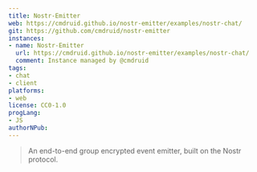 ```yaml
---
title: Nostr-Emitter
web: https://cmdruid.github.io/nostr-emitter/examples/nostr-chat/
git: https://github.com/cmdruid/nostr-emitter
instances:
- name: Nostr-Emitter
  url: https://cmdruid.github.io/nostr-emitter/examples/nostr-chat/
  comment: Instance managed by @cmdruid
tags:
- chat
- client
platforms:
- web
license: CC0-1.0
progLang:
- JS
authorNPub: 
---
```


> An end-to-end group encrypted event emitter, built on the Nostr protocol.

